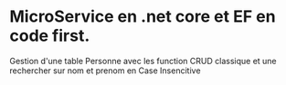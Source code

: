 # MicroService en .net core et EF en code first.
Gestion d'une table Personne avec les function CRUD classique et une rechercher sur nom et prenom en Case Insencitive
